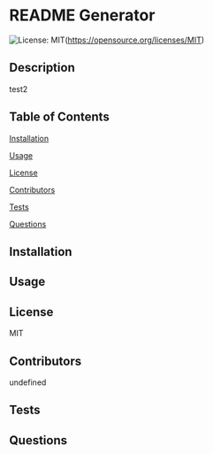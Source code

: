 # README Generator
![License: MIT](https://img.shields.io/badge/License-MIT-yellow.svg)(https://opensource.org/licenses/MIT)

## Description
test2

## Table of Contents 
[Installation](#installation)

[Usage](#usage)

[License](#license)

[Contributors](#contributors)

[Tests](#tests)

[Questions](#questions)

## Installation
 

## Usage


## License
MIT

## Contributors
undefined

## Tests


## Questions

